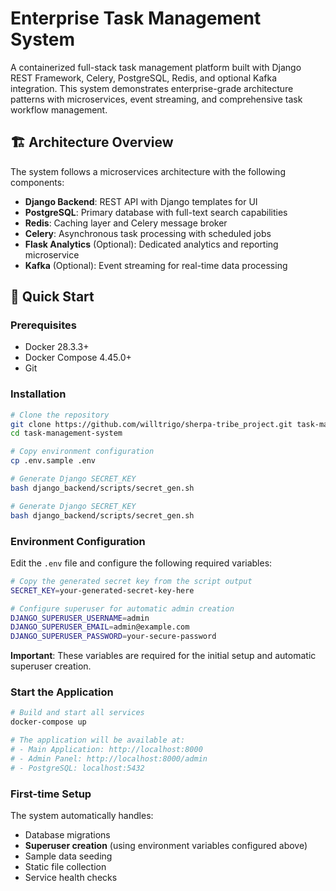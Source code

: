 # Enterprise Task Management System

A containerized full-stack task management platform built with Django REST Framework, Celery, PostgreSQL, Redis, and optional Kafka integration. This system demonstrates enterprise-grade architecture patterns with microservices, event streaming, and comprehensive task workflow management.

## 🏗️ Architecture Overview

The system follows a microservices architecture with the following components:

- **Django Backend**: REST API with Django templates for UI
- **PostgreSQL**: Primary database with full-text search capabilities
- **Redis**: Caching layer and Celery message broker
- **Celery**: Asynchronous task processing with scheduled jobs
- **Flask Analytics** (Optional): Dedicated analytics and reporting microservice
- **Kafka** (Optional): Event streaming for real-time data processing

## 🚀 Quick Start

### Prerequisites

- Docker 28.3.3+
- Docker Compose 4.45.0+
- Git

### Installation

```bash
# Clone the repository
git clone https://github.com/willtrigo/sherpa-tribe_project.git task-management-system
cd task-management-system

# Copy environment configuration
cp .env.sample .env

# Generate Django SECRET_KEY
bash django_backend/scripts/secret_gen.sh

# Generate Django SECRET_KEY
bash django_backend/scripts/secret_gen.sh
```

### Environment Configuration

Edit the `.env` file and configure the following required variables:

```bash
# Copy the generated secret key from the script output
SECRET_KEY=your-generated-secret-key-here

# Configure superuser for automatic admin creation
DJANGO_SUPERUSER_USERNAME=admin
DJANGO_SUPERUSER_EMAIL=admin@example.com
DJANGO_SUPERUSER_PASSWORD=your-secure-password
```

**Important**: These variables are required for the initial setup and automatic superuser creation.

### Start the Application

```bash
# Build and start all services
docker-compose up

# The application will be available at:
# - Main Application: http://localhost:8000
# - Admin Panel: http://localhost:8000/admin
# - PostgreSQL: localhost:5432
```

### First-time Setup

The system automatically handles:
- Database migrations
- **Superuser creation** (using environment variables configured above)
- Sample data seeding
- Static file collection
- Service health checks
